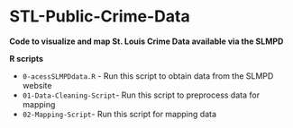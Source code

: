# STL-Public-Crime-Data
**Code to visualize and map St. Louis Crime Data available via the SLMPD**

**R scripts**
  - `0-acessSLMPDdata.R` -      Run this script to obtain data from the SLMPD website
  - `01-Data-Cleaning-Script`-  Run this script to preprocess data for mapping
  - `02-Mapping-Script`-        Run this script for mapping data

